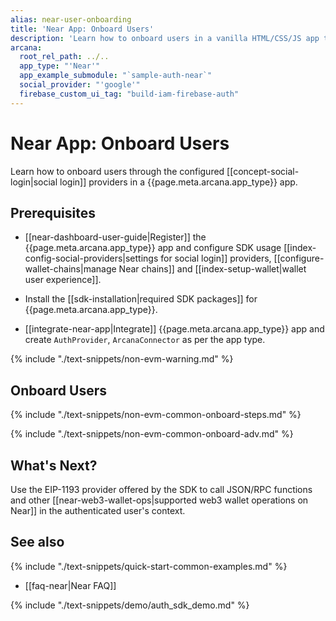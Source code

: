 ```yaml
---
alias: near-user-onboarding
title: 'Near App: Onboard Users'
description: 'Learn how to onboard users in a vanilla HTML/CSS/JS app that integrates with the Arcana Auth SDK through plug-and-play login UI and allow authenticated users to perform Near blockchain operations using the Arcana wallet.'
arcana:
  root_rel_path: ../..
  app_type: "'Near'"
  app_example_submodule: "`sample-auth-near`"
  social_provider: "'google'"
  firebase_custom_ui_tag: "build-iam-firebase-auth"
---
```


# Near App: Onboard Users

Learn how to onboard users through the configured [[concept-social-login|social login]] providers in a {{page.meta.arcana.app_type}} app. 

## Prerequisites

* [[near-dashboard-user-guide|Register]] the {{page.meta.arcana.app_type}} app and configure SDK usage [[index-config-social-providers|settings for social login]] providers, [[configure-wallet-chains|manage Near chains]] and [[index-setup-wallet|wallet user experience]].

* Install the [[sdk-installation|required SDK packages]] for {{page.meta.arcana.app_type}}.

* [[integrate-near-app|Integrate]] {{page.meta.arcana.app_type}} app and create `AuthProvider`, `ArcanaConnector` as per the app type.

{% include "./text-snippets/non-evm-warning.md" %}

## Onboard Users

{% include "./text-snippets/non-evm-common-onboard-steps.md" %}

{% include "./text-snippets/non-evm-common-onboard-adv.md" %}

## What's Next?

Use the EIP-1193 provider offered by the SDK to call JSON/RPC functions and other [[near-web3-wallet-ops|supported web3 wallet operations on Near]] in the authenticated user's context.

## See also

{% include "./text-snippets/quick-start-common-examples.md" %}

* [[faq-near|Near FAQ]]

{% include "./text-snippets/demo/auth_sdk_demo.md" %}